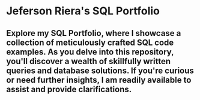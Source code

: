 # Jeferson Riera's SQL Portfolio 


## Explore my SQL Portfolio, where I showcase a collection of meticulously crafted SQL code examples. As you delve into this repository, you'll discover a wealth of skillfully written queries and database solutions. If you're curious or need further insights, I am readily available to assist and provide clarifications. 
